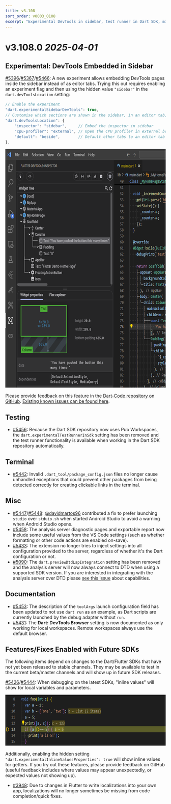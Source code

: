 ```yaml
---
title: v3.108
sort_order: v0003_0108
excerpt: "Experimental DevTools in sidebar, test runner in Dart SDK, minor fixes..."
---
```


# v3.108.0 _2025-04-01_

## Experimental: DevTools Embedded in Sidebar

[#5396](https://github.com/Dart-Code/Dart-Code/issues/5396)/[#5367](https://github.com/Dart-Code/Dart-Code/issues/5367)/[#5466](https://github.com/Dart-Code/Dart-Code/issues/5466): A new experiment allows embedding DevTools pages inside the sidebar instead of as editor tabs. Trying this out requires enabling an experiment flag and then using the hidden value `"sidebar"` in the `dart.devToolsLocation` setting:

```js
// Enable the experiment
"dart.experimentalSidebarDevTools": true,
// Customise which sections are shown in the sidebar, in an editor tab, or external browser.
"dart.devToolsLocation": {
	"inspector": "sidebar",     // Embed the inspector in sidebar
	"cpu-profiler": "external", // Open the CPU profiler in external browser
	"default": "beside",        // Default other tabs to an editor tab beside the current code editor
},
```

<img loading="lazy" src="/images/release_notes/v3.108/devtools_sidebar.png" width="700" height="750" />

Please provide feedback on this feature in the [Dart-Code repository on GitHub](https://github.com/Dart-Code/Dart-Code/issues). [Existing known issues can be found here](https://github.com/Dart-Code/Dart-Code/issues?q=is%3Aissue%20state%3Aopen%20label%3A%22in%20devtools%22).

## Testing

- [#5456](https://github.com/Dart-Code/Dart-Code/issues/5456): Because the Dart SDK repository now uses Pub Workspaces, the `dart.experimentalTestRunnerInSdk` setting has been removed and the test runner functionality is available when working in the Dart SDK repository automatically.

## Terminal

- [#5442](https://github.com/Dart-Code/Dart-Code/issues/5442): Invalid `.dart_tool/package_config.json` files no longer cause unhandled exceptions that could prevent other packages from being detected correctly for creating clickable links in the terminal.

## Misc

- [#5447](https://github.com/Dart-Code/Dart-Code/issues/5447)/[#5448](https://github.com/Dart-Code/Dart-Code/issues/5448): [@davidmartos96](https://github.com/davidmartos96) contributed a fix to prefer launching `studio` over `stduio.sh` when started Android Studio to avoid a warning when Android Studio opens.
- [#5458](https://github.com/Dart-Code/Dart-Code/issues/5458): The analysis server diagnostic pages and exportable report now include some useful values from the VS Code settings (such as whether formatting or other code actions are enabled on-save).
- [#5433](https://github.com/Dart-Code/Dart-Code/issues/5433): The extension no longer tries to inject settings into all configuration provided to the server, regardless of whether it's the Dart configuration or not.
- [#5090](https://github.com/Dart-Code/Dart-Code/issues/5090): The `dart.previewDtdLspIntegration` setting has been removed and the analysis server will now always connect to DTD when using a supported SDK version. If you are interested in integrating with the analysis server over DTD please [see this issue](https://github.com/dart-lang/sdk/issues/60377) about capabilities.

## Documentation

- [#5453](https://github.com/Dart-Code/Dart-Code/issues/5453): The description of the `toolArgs` launch configuration field has been updated to not use `dart run` as an example, as Dart scripts are currently launched by the debug adapter without `run`.
- [#5431](https://github.com/Dart-Code/Dart-Code/issues/5431): The **Dart: DevTools Browser** setting is now documented as only working for local workspaces. Remote workspaces always use the default browser.

## Features/Fixes Enabled with Future SDKs

The following items depend on changes to the Dart/Flutter SDKs that have not yet been released to stable channels. They may be available to test in the current beta/master channels and will show up in future SDK releases.

[#5426](https://github.com/Dart-Code/Dart-Code/issues/5426)/[#5444](https://github.com/Dart-Code/Dart-Code/issues/5444): When debugging on the latest SDKs, "inline values" will show for local variables and parameters.

<img loading="lazy" src="/images/release_notes/v3.108/inline_values.png" width="680" height="160" />

Additionally, enabling the hidden setting `"dart.experimentalInlineValuesProperties": true` will show inline values for getters. If you try out these features, please provide feedback on GitHub (useful feedback includes where values may appear unexpectedly, or expected values not showing up).

- [#3948](https://github.com/Dart-Code/Dart-Code/issues/3948): Due to changes in Flutter to write localizations into your own app, localizations will no longer sometimes be missing from code completion/quick fixes.

